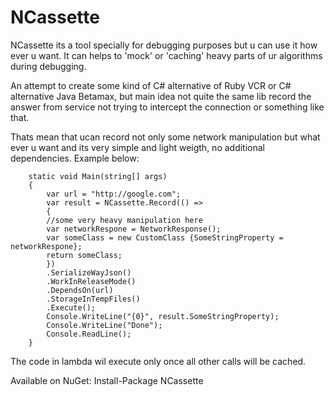NCassette
=======

NCassette its a tool specially for debugging purposes but u can use it how ever u want.
It can helps to 'mock' or 'caching' heavy parts of ur algorithms during debugging.

An attempt to create some kind of C# alternative of Ruby VCR or C# alternative Java Betamax,
but main idea not quite the same lib record the answer from service not trying to intercept the connection or something like that.

Thats mean that ucan record not only some network manipulation but what ever u want and its very simple
and light weigth, no additional dependencies.
Example below:


						
		static void Main(string[] args)
		{
			var url = "http://google.com";
			var result = NCassette.Record(() =>
			{
			//some very heavy manipulation here
			var networkRespone = NetworkResponse();
			var someClass = new CustomClass {SomeStringProperty = networkRespone};
			return someClass;
			})
			.SerializeWayJson()
			.WorkInReleaseMode()
			.DependsOn(url)
			.StorageInTempFiles()
			.Execute();
			Console.WriteLine("{0}", result.SomeStringProperty);
			Console.WriteLine("Done");
			Console.ReadLine();
		}

The code in lambda wil execute only once all other calls will be cached.

Available on NuGet: Install-Package NCassette

